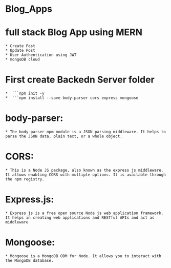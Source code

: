 # Blog_Apps

# full stack Blog App using MERN

    * Create Post
    * Update Post
    * User Authentication using JWT
    * mongoDB cloud

# First create Backedn Server folder

    *  ```npm init -y
    *  ```npm install --save body-parser cors express mongoose

# body-parser:

    * The body-parser npm module is a JSON parsing middleware. It helps to parse the JSON data, plain text, or a whole object.

# CORS:

    * This is a Node JS package, also known as the express js middleware. It allows enabling CORS with multiple options. It is available through the npm registry.

# Express.js:

    * Express js is a free open source Node js web application framework. It helps in creating web applications and RESTful APIs and act as middleware

# Mongoose:

    * Mongoose is a MongoDB ODM for Node. It allows you to interact with the MongoDB database.
